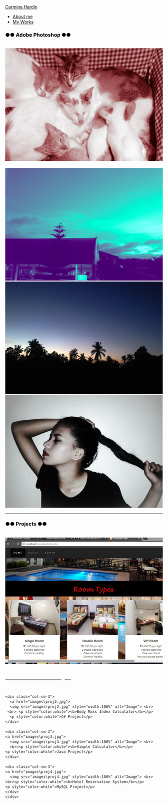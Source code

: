 <!DOCTYPE html>
<html lang="en">
<head>
  <title>Portfolio</title>
  <meta charset="utf-8">
  <meta name="viewport" content="width=device-width, initial-scale=1">
  <link rel="stylesheet" href="css/bootstrap.min.css">
  <script src="js\jquery.min.js"></script>
  <script src="js\bootstrap.min.js"></script>
  <link rel="stylesheet" href="w3.css">
  <style>

    .navbar {
      margin-bottom: 0;
      border-radius: 0;
    }
p {
    font-family: "Courier New", TCourier, monospace;
}
body 
{
background-image: url("images/bg.png");
      height:500px;
      background-attachment:fixed;
      background-position:center;
      background-size: cover;
}

div.img {
    width: 250px;
} 


div.img img {
    width: 100%;
    height: auto;
}

div.desc {
    padding: 5px;
}

  </style>
</head>
<body>

<nav class="navbar navbar-inverse">
  <div class="container-fluid">
    <div class="navbar-header">
      <a class="navbar-brand" href="CarminaNiJeremy">Carmina Hardin</a>
    </div>
    <div class="collapse navbar-collapse" id="myNavbar">
      <ul class="nav navbar-nav">
        <li><a href="index.html">About me</a></li>
        <li class="active"><a href="works.html">My Works</a></li>
    </div>
  </div>
</nav>
  
<div class="container-fluid bg-3 text-center">    
  <h3 style="color: black">●● Adobe Photoshop ●●</h3><br>
  <div class="row">
    <div class="col-sm-3">
      <img src="images/img1.jpg" style="width:100%" alt="Image">
      <h4> 
    </div>
    <div class="col-sm-3"> 
      <img src="images/img2.jpg" style="width:100%" alt="Image">
    </div>
    <div class="col-sm-3"> 
      <img src="images/img3.jpg" style="width:100%" alt="Image">
    </div>
    <div class="col-sm-3"> 
      <img src="images/img4.jpg" style="width:100%" alt="Image">
    </div>
    </div>
    <hr style="color: white" size="2px">
</div>

<div class="container-fluid text-center">
  <h3 style="color: black">●● Projects ●●</h3><br>

 <div class="row">
    <div class="col-sm-3">
      <a href="images\proj.jpg">
      <img src="images/proj.jpg" style="width:100%" alt="Image"> <br>
     <br>  <p style="color:white"><b>Reservation for Hotel Georgina</b></p>
      <p style="color:white">Web Dev Project</p>
      </a>
    </div>

    <div class="col-sm-3"> 
      <a href="images\proj2.jpg">
      <img src="images\proj2.jpg" style="width:100%" alt="Image"> <br>
     <br> <p style="color:white"><b>Body Mass Index Calculator</b></p>
      <p style="color:white">C# Project</p>
    </div>

    <div class="col-sm-3">
    <a href="images\proj3.jpg"> 
      <img src="images\proj3.jpg" style="width:100%" alt="Image"> <br>
      <br><p style="color:white"><b>Simple Calculator</b></p>
    <p style="color:white">Java Project</p>
    </div>

    <div class="col-sm-3">
    <a href="images\proj4.jpg"> 
      <img src="images\proj4.jpg" style="width:100%" alt="Image"> <br>
    <br><p style="color:white"><b>Hotel Reservation System</b></p>
    <p style="color:white">MySQL Project</p>
    </div>
    </div>


  </div>
